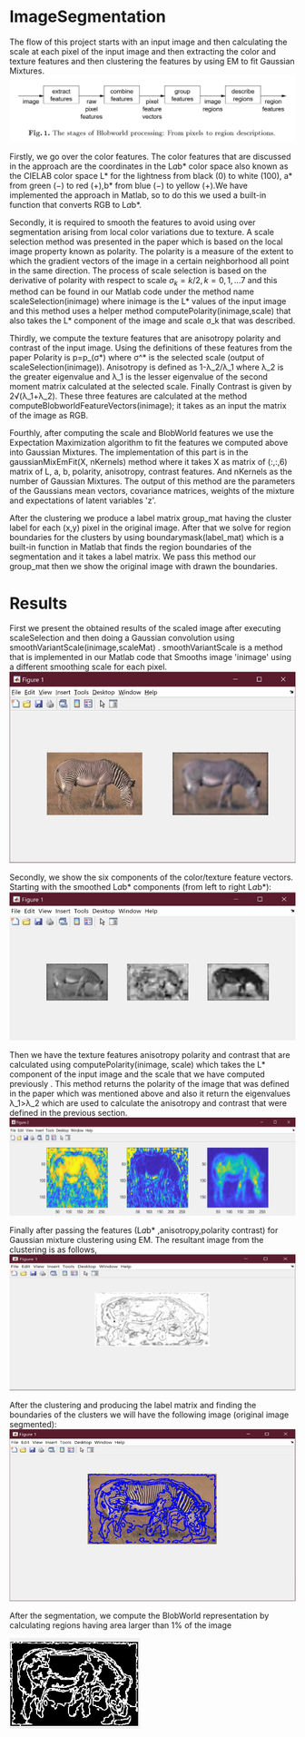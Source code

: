 # ImageSegmentation
 The flow of this project starts with an input image and then calculating the scale at each pixel of the input image and then extracting the color and texture features and then clustering the features by using EM to fit Gaussian Mixtures.
![alt text](https://raw.githubusercontent.com/hasanneo/ImageSegmentation/master/images/flow.jpg)

Firstly, we go over the color features. The color features that are discussed in the approach are the coordinates in the L*a*b* color space also known as the CIELAB color space L* for the lightness from black (0) to white (100), a* from green (−) to red (+),b* from blue (−) to yellow (+).We have implemented the approach in Matlab, so to do this we used a built-in function that converts RGB to L*a*b*.

Secondly, it is required to smooth the features to avoid using over segmentation arising from local color variations due to texture. A scale selection method was presented in the paper which is based on the local image property known as polarity. The polarity is a measure of the extent to which the gradient vectors of the image in a certain neighborhood all point in the same direction. The process of scale selection is based on the derivative of polarity with respect to scale $σ_k=k/2 ,k=0,1,...7$ and this method can be found in our Matlab code under the method name scaleSelection(inimage) where inimage is the L* values of the input image and this method uses a helper method computePolarity(inimage,scale) that also takes the L* component of the image and scale σ_k that was described.

Thirdly, we compute the texture features that are anisotropy polarity and contrast of the input image. Using the definitions of these features from the paper 
Polarity is p=p_(σ*) where σ^* is the selected scale (output of scaleSelection(inimage)). Anisotropy is defined as 1-λ_2/λ_1  where λ_2 is the greater eigenvalue and λ_1 is the lesser eigenvalue of the second moment matrix calculated at the selected scale. Finally Contrast is given by 2√(λ_1+λ_2). These three features are calculated at the method computeBlobworldFeatureVectors(inimage); it takes as an input the matrix of the image as RGB.

Fourthly, after computing the scale and BlobWorld features we use the Expectation Maximization algorithm to fit the features we computed above into Gaussian Mixtures. The implementation of this part is in the gaussianMixEmFit(X, nKernels) method where it takes X as matrix of (:,:,6) matrix of L, a, b, polarity, anisotropy, contrast features. And nKernels as the number of Gaussian Mixtures. The output of this method are the parameters of the Gaussians mean vectors, covariance matrices, weights of the mixture and expectations of latent variables 'z'.

After the clustering we produce a label matrix group_mat having the cluster label for each (x,y) pixel in the original image. After that we solve for region boundaries for the clusters by using boundarymask(label_mat) which is a built-in function in Matlab that finds the region boundaries of the segmentation and it takes a label matrix. We pass this method our group_mat then we show the original image with drawn the boundaries.

# Results
First we present the obtained results of the scaled image after executing scaleSelection and then doing a Gaussian convolution using smoothVariantScale(inimage,scaleMat) . smoothVariantScale is a method that is implemented in our Matlab code that Smooths image 'inimage' using a different smoothing scale for each pixel.
![alt text](https://raw.githubusercontent.com/hasanneo/ImageSegmentation/master/images/smoothed.jpg)

Secondly, we show the six components of the color/texture feature vectors. Starting with the smoothed L*a*b* components (from left to right L*a*b*):
![alt text](https://raw.githubusercontent.com/hasanneo/ImageSegmentation/master/images/color.jpg)

Then we have the texture features anisotropy polarity and contrast that are calculated using computePolarity(inimage, scale) which takes the L* component of the input image and the scale that we have computed previously . This method returns the polarity of the image that was defined in the paper which was mentioned above and also it return the eigenvalues λ_1>λ_2 which are used to calculate the anisotropy and contrast that were defined in the previous section.
![alt text](https://raw.githubusercontent.com/hasanneo/ImageSegmentation/master/images/texture.jpg)

Finally after passing the features (L*a*b* ,anisotropy,polarity contrast) for Gaussian mixture clustering using EM. The resultant image from the clustering is as follows,
![alt text](https://raw.githubusercontent.com/hasanneo/ImageSegmentation/master/images/em.jpg)

After the clustering and producing the label matrix and finding the boundaries of the clusters we will have the following image (original image segmented):
![alt text](https://raw.githubusercontent.com/hasanneo/ImageSegmentation/master/images/segmentation.jpg)

After the segmentation, we compute the BlobWorld representation by calculating regions having area larger than 1% of the image

![alt text](https://raw.githubusercontent.com/hasanneo/ImageSegmentation/master/images/blob.jpg)
